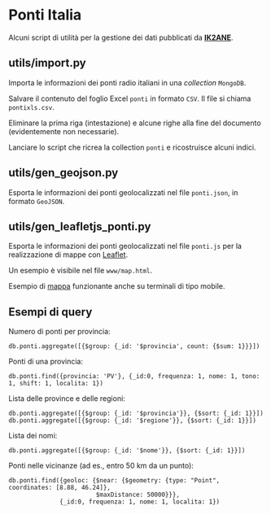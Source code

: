 # Ponti Italia
Alcuni script di utilità per la gestione dei dati pubblicati da <b><a href="http://www.ik2ane.it/ham.htm">IK2ANE</a></b>.

## utils/import.py
Importa le informazioni dei ponti radio italiani in una <i>collection</i> <code>MongoDB</code>.

Salvare il contenuto del foglio Excel <code>ponti</code> in formato <code>CSV</code>. Il file si chiama <code>pontixls.csv</code>.

Eliminare la prima riga (intestazione) e alcune righe alla fine del documento (evidentemente non necessarie).

Lanciare lo script che ricrea la collection <code>ponti</code> e ricostruisce alcuni indici.

## utils/gen_geojson.py
Esporta le informazioni dei ponti geolocalizzati nel file <code>ponti.json</code>, in formato <code>GeoJSON</code>.

## utils/gen_leafletjs_ponti.py
Esporta le informazioni dei ponti geolocalizzati nel file <code>ponti.js</code> per la realizzazione di mappe con <a href="http://leafletjs.com">Leaflet</a>.

Un esempio è visibile nel file <code>www/map.html</code>.

Esempio di <a href="http://ponti.fabiopani.it/">mappa</a> funzionante anche su terminali di tipo mobile.

## Esempi di query
Numero di ponti per provincia:

    db.ponti.aggregate([{$group: {_id: '$provincia', count: {$sum: 1}}}])

Ponti di una provincia:

    db.ponti.find({provincia: 'PV'}, {_id:0, frequenza: 1, nome: 1, tono: 1, shift: 1, localita: 1})

Lista delle province e delle regioni:

    db.ponti.aggregate([{$group: {_id: '$provincia'}}, {$sort: {_id: 1}}])
    db.ponti.aggregate([{$group: {_id: '$regione'}}, {$sort: {_id: 1}}])

Lista dei nomi:

    db.ponti.aggregate([{$group: {_id: '$nome'}}, {$sort: {_id: 1}}])

Ponti nelle vicinanze (ad es., entro 50 km da un punto):

    db.ponti.find({geoloc: {$near: {$geometry: {type: "Point", coordinates: [8.88, 46.24]},
                            $maxDistance: 50000}}},
                  {_id:0, frequenza: 1, nome: 1, localita: 1})